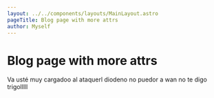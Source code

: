 ```yaml
---
layout: ../../components/layouts/MainLayout.astro
pageTitle: Blog page with more attrs
author: Myself
---
```


# Blog page with more attrs

Va usté muy cargadoo al ataquerl diodeno no puedor a wan no te digo trigolllll
